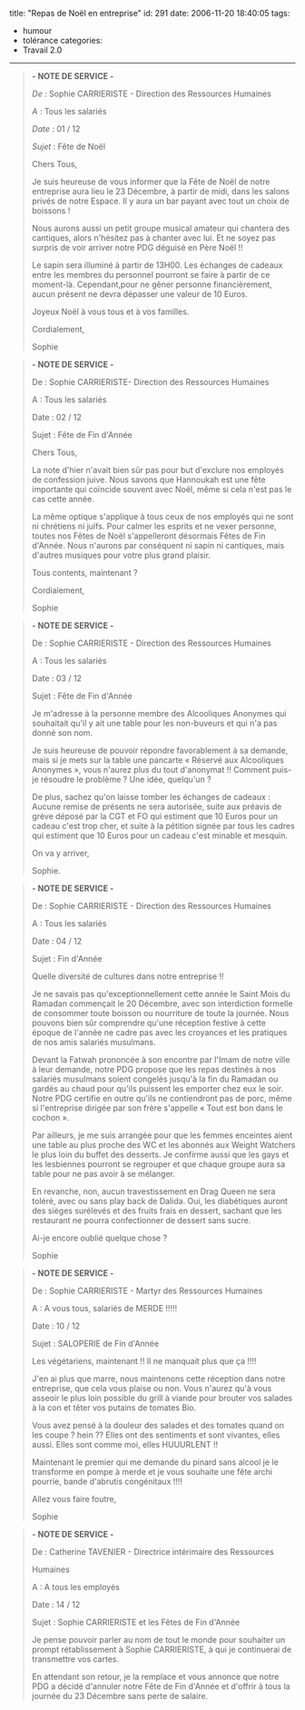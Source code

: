 title: "Repas de Noël en entreprise"
id: 291
date: 2006-11-20 18:40:05
tags: 
- humour
- tolérance
categories: 
- Travail 2.0
---

> **- NOTE DE SERVICE -**> 
> _De_ : Sophie CARRIERISTE - Direction des Ressources Humaines> 
> _A_ : Tous les salariés> 
> _Date_ : 01 / 12> 
> _Sujet_ : Fête de Noël> 
> 
> Chers Tous,> 
> Je suis heureuse de vous informer que la Fête de Noël de notre entreprise aura lieu le 23 Décembre, à partir de midi, dans les salons privés de notre Espace. Il y aura un bar payant avec tout un choix de boissons !> 
> Nous aurons aussi un petit groupe musical amateur qui chantera des cantiques, alors n'hésitez pas à chanter avec lui. Et ne soyez pas surpris de voir arriver notre PDG déguisé en Père Noël !!> 
> Le sapin sera illuminé à partir de 13H00\. Les échanges de cadeaux entre les membres du personnel pourront se faire à partir de ce moment-là. Cependant,pour ne gêner personne financièrement, aucun présent ne devra dépasser une valeur de 10 Euros.> 
> 
> Joyeux Noël à vous tous et à vos familles.> 
> Cordialement,> 
> Sophie

<!--more-->

> **- NOTE DE SERVICE -**> 
> De : Sophie CARRIERISTE- Direction des Ressources Humaines> 
> A : Tous les salariés> 
> Date : 02 / 12> 
> Sujet : Fête de Fin d'Année> 
> 
> Chers Tous,> 
> La note d'hier n'avait bien sûr pas pour but d'exclure nos employés de confession juive. Nous savons que Hannoukah est une fête importante qui coïncide souvent avec Noël, même si cela n'est pas le cas cette année.> 
> La même optique s'applique à tous ceux de nos employés qui ne sont ni chrétiens ni juifs. Pour calmer les esprits et ne vexer personne, toutes nos Fêtes de Noël s'appelleront désormais Fêtes de Fin d'Année. Nous n'aurons par conséquent ni sapin ni cantiques, mais d'autres musiques pour votre plus grand plaisir.> 
> Tous contents, maintenant ?> 
> 
> Cordialement,> 
> Sophie

> **- NOTE DE SERVICE -**> 
> De : Sophie CARRIERISTE - Direction des Ressources Humaines> 
> A : Tous les salariés> 
> Date : 03 / 12> 
> Sujet : Fête de Fin d'Année> 
> 
> Je m'adresse à la personne membre des Alcooliques Anonymes qui souhaitait qu'il y ait une table pour les non-buveurs et qui n'a pas donné son nom.> 
> Je suis heureuse de pouvoir répondre favorablement à sa demande, mais si je mets sur la table une pancarte « Réservé aux Alcooliques Anonymes », vous n'aurez plus du tout d'anonymat !! Comment puis-je résoudre le problème ? Une idée, quelqu'un ?> 
> De plus, sachez qu'on laisse tomber les échanges de cadeaux : Aucune remise de présents ne sera autorisée, suite aux préavis de grève déposé par la CGT et FO qui estiment que 10 Euros pour un cadeau c'est trop cher, et suite à la pétition signée par tous les cadres qui estiment que 10 Euros pour un cadeau c'est minable et mesquin.> 
> 
> On va y arriver,> 
> Sophie.

> **- NOTE DE SERVICE -**> 
> De : Sophie CARRIERISTE - Direction des Ressources Humaines> 
> A : Tous les salariés> 
> Date : 04 / 12> 
> Sujet : Fin d'Année> 
> 
> Quelle diversité de cultures dans notre entreprise !!> 
> Je ne savais pas qu'exceptionnellement cette année le Saint Mois du Ramadan commençait le 20 Décembre, avec son interdiction formelle de consommer toute boisson ou nourriture de toute la journée. Nous pouvons bien sûr comprendre qu'une réception festive à cette époque de l'année ne cadre pas avec les croyances et les pratiques de nos amis salariés musulmans.> 
> Devant la Fatwah prononcée à son encontre par l'Imam de notre ville à leur demande, notre PDG propose que les repas destinés à nos salariés musulmans soient congelés jusqu'à la fin du Ramadan ou gardés au chaud pour qu'ils puissent les emporter chez eux le soir. Notre PDG certifie en outre qu'ils ne contiendront pas de porc, même si l'entreprise dirigée par son frère s'appelle « Tout est bon dans le cochon ».> 
> Par ailleurs, je me suis arrangée pour que les femmes enceintes aient une table au plus proche des WC et les abonnés aux Weight Watchers le plus loin du buffet des desserts. Je confirme aussi que les gays et les lesbiennes pourront se regrouper et que chaque groupe aura sa table pour ne pas avoir à se mélanger.> 
> En revanche, non, aucun travestissement en Drag Queen ne sera toléré, avec ou sans play back de Dalida. Oui, les diabétiques auront des sièges surélevés et des fruits frais en dessert, sachant que les restaurant ne pourra confectionner de dessert sans sucre.> 
> Ai-je encore oublié quelque chose ?> 
> 
> Sophie

> **- NOTE DE SERVICE -**> 
> De : Sophie CARRIERISTE - Martyr des Ressources Humaines> 
> A : A vous tous, salariés de MERDE !!!!!> 
> Date : 10 / 12> 
> Sujet : SALOPERIE de Fin d'Année> 
> 
> Les végétariens, maintenant !! Il ne manquait plus que ça !!!!> 
> J'en ai plus que marre, nous maintenons cette réception dans notre entreprise, que cela vous plaise ou non. Vous n'aurez qu'à vous asseoir le plus loin possible du grill à viande pour brouter vos salades à la con et têter vos putains de tomates Bio.> 
> Vous avez pensé à la douleur des salades et des tomates quand on les coupe ? hein ?? Elles ont des sentiments et sont vivantes, elles aussi. Elles sont comme moi, elles HUUURLENT !!> 
> Maintenant le premier qui me demande du pinard sans alcool je le transforme en pompe à merde et je vous souhaite une fête archi pourrie, bande d'abrutis congénitaux !!!!> 
> 
> Allez vous faire foutre,> 
> Sophie

> **- NOTE DE SERVICE -**> 
> De : Catherine TAVENIER - Directrice intérimaire des Ressources> 
> Humaines> 
> A : A tous les employés> 
> Date : 14 / 12> 
> Sujet : Sophie CARRIERISTE et les Fêtes de Fin d'Année> 
> 
> Je pense pouvoir parler au nom de tout le monde pour souhaiter un prompt rétablissement à Sophie CARRIERISTE, à qui je continuerai de transmettre vos cartes.> 
> En attendant son retour, je la remplace et vous annonce que notre PDG a décidé d'annuler notre Fête de Fin d'Année et d'offrir à tous la journée du 23 Décembre sans perte de salaire.